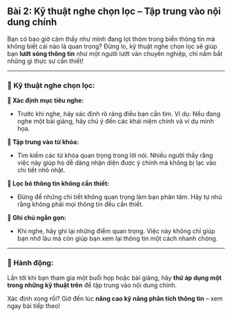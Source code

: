 ## Bài 2: Kỹ thuật nghe chọn lọc – Tập trung vào nội dung chính  

Bạn có bao giờ cảm thấy như mình đang lọt thỏm trong biển thông tin mà không biết cái nào là quan trọng? Đừng lo, kỹ thuật nghe chọn lọc sẽ giúp bạn **lướt sóng thông tin** như một người lướt ván chuyên nghiệp, chỉ nắm bắt những gì thực sự cần thiết!

---

### 📌 Kỹ thuật nghe chọn lọc:  

**🔹 Xác định mục tiêu nghe:**
- Trước khi nghe, hãy xác định rõ ràng điều bạn cần tìm. Ví dụ: Nếu đang nghe một bài giảng, hãy chú ý đến các khái niệm chính và ví dụ minh họa.

**🔹 Tập trung vào từ khóa:**
- Tìm kiếm các từ khóa quan trọng trong lời nói. Nhiều người thấy rằng việc này giúp họ dễ dàng nhận diện được ý chính mà không bị lạc vào chi tiết nhỏ nhặt.

**🔹 Lọc bỏ thông tin không cần thiết:**
- Đừng để những chi tiết không quan trọng làm bạn phân tâm. Hãy tự nhủ rằng không phải mọi thông tin đều cần thiết.

**🔹 Ghi chú ngắn gọn:**
- Khi nghe, hãy ghi lại những điểm quan trọng. Việc này không chỉ giúp bạn nhớ lâu mà còn giúp bạn xem lại thông tin một cách nhanh chóng.

---

### 🚀 Hành động:  

Lần tới khi bạn tham gia một buổi họp hoặc bài giảng, hãy **thử áp dụng một trong những kỹ thuật trên** để tập trung vào nội dung chính.

Xác định xong rồi? Giờ đến lúc **nâng cao kỹ năng phân tích thông tin** – xem ngay bài tiếp theo!  